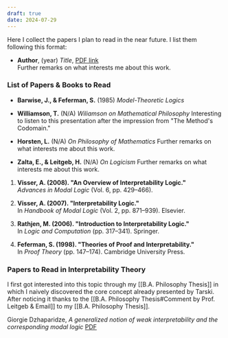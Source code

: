```yaml
---
draft: true
date: 2024-07-29
---
```

Here I collect the papers I plan to read in the near future. I list them following this format:
- **Author**, (year) _Title_, [PDF link]()  
  Further remarks on what interests me about this work.
### List of Papers & Books to Read

- **Barwise, J., & Feferman, S.** (1985) _Model-Theoretic Logics_

- **Williamson, T.** (N/A) _Wiliamson on Mathematical Philosophy_
  Interesting to listen to this presentation after the impression from "The Method's Codomain."

- **Horsten, L.** (N/A) _On Philosophy of Mathematics_
  Further remarks on what interests me about this work.

- **Zalta, E., & Leitgeb, H.** (N/A) _On Logicism_
  Further remarks on what interests me about this work.

1. **Visser, A. (2008). "An Overview of Interpretability Logic."**  
   *Advances in Modal Logic* (Vol. 6, pp. 429–466).

2. **Visser, A. (2007). "Interpretability Logic."**  
   In *Handbook of Modal Logic* (Vol. 2, pp. 871–939). Elsevier.

3. **Rathjen, M. (2006). "Introduction to Interpretability Logic."**  
   In *Logic and Computation* (pp. 317–341). Springer.

4. **Feferman, S. (1998). "Theories of Proof and Interpretability."**  
   In *Proof Theory* (pp. 147–174). Cambridge University Press.

### Papers to Read in Interpretability Theory
I first got interested into this topic through my [[B.A. Philosophy Thesis]] in which I naively discovered the core concept already presented by Tarski. After noticing it thanks to the [[B.A. Philosophy Thesis#Comment by Prof. Leitgeb & Email]] to my [[B.A. Philosophy Thesis]].

Giorgie Dzhaparidze, _A generalized notion of weak interpretability and the corresponding modal logic_ [PDF](https://core.ac.uk/download/pdf/82545948.pdf)